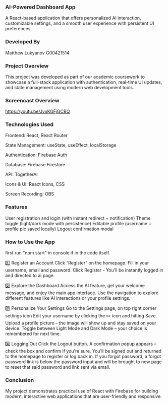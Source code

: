 ### AI-Powered Dashboard App
A React-based application that offers personalized AI interaction, customizable settings, and a smooth user experience with persistent UI preferences.

### Developed By
Matthew Lukyanov G00421514

### Project Overview
This project was developed as part of our academic coursework to showcase a full-stack application with authentication, real-time UI updates, and state management using modern web development tools.

### Screencast Overview
https://youtu.be/JvxKGFjGCBQ

### Technologies Used
Frontend: React, React Router

State Management: useState, useEffect, localStorage

Authentication: Firebase Auth

Database: Firebase Firestore

API: TogetherAI

Icons & UI: React Icons, CSS

Screen Recording: OBS

### Features
User registration and login (with instant redirect + notification)
Theme toggle (light/dark mode with persistence)
Editable profile (username + profile pic saved locally)
Logout confirmation modal

### How to Use the App 
first run "npm start" in console if in the code itself.

1️⃣ Register an Account
Click “Register” on the homepage.
Fill in your username, email and password.
Click Register - You'll be instantly logged in and directed to ai page.

2️⃣ Explore the Dashboard
Access the AI feature, get your welcome message, and enjoy the main app interface.
Use the navigation to explore different features like AI interactions or your profile settings.

3️⃣ Personalize Your Settings
Go to the Settings page, on top right corner settings icon
Edit your username by clicking the ✏️ icon and hitting Save.
Upload a profile picture – the image will show up and stay saved on your device.
Toggle between Light Mode and Dark Mode – your choice is remembered for next time.

4️⃣ Logging Out
Click the Logout button.
A confirmation popup appears – check the box and confirm if you're sure.
You’ll be signed out and returned to the homepage to register or log back in.
If you forgot password, a forgot password link is below the password input and will be brought to new page to reset that said
password and link sent via email.

### Conclusion
My project demonstrates practical use of React with Firebase for building modern, interactive web applications that are user-friendly and responsive.
